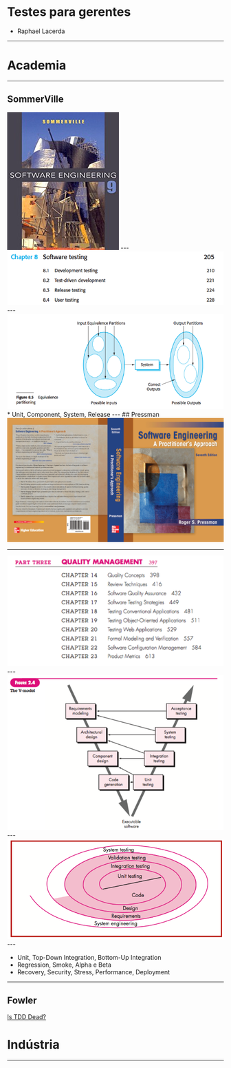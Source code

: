 # Testes para gerentes

* Raphael Lacerda
---

# Academia
---
## SommerVille

<img src="sommer.jpg" alt="">
---

<img src="testes-sommer.png" alt="">
---

<img src="equivalencia.png" alt="">
* Unit, Component, System, Release
---
## Pressman

<img src="pressman.gif" alt="">

---
<img src="testes-pressman.png" alt="">
---
<img src="v-model.png" alt="">
---
<img src="abordagens-testes.png" alt="">
---

* Unit, Top-Down Integration, Bottom-Up Integration
* Regression, Smoke, Alpha e Beta
* Recovery, Security, Stress, Performance, Deployment
---

## Fowler

[Is TDD Dead? ](https://martinfowler.com/articles/is-tdd-dead/)

# Indústria
---




